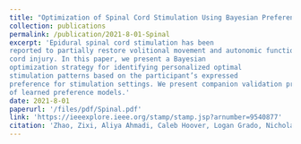 ```yaml
---
title: "Optimization of Spinal Cord Stimulation Using Bayesian Preference Learning and Its Validation"
collection: publications
permalink: /publication/2021-8-01-Spinal
excerpt: 'Epidural spinal cord stimulation has been
reported to partially restore volitional movement and autonomic functions after motor and sensory-complete spinal
cord injury. In this paper, we present a Bayesian
optimization strategy for identifying personalized optimal
stimulation patterns based on the participant’s expressed
preference for stimulation settings. We present companion validation protocols for investigating the credibility
of learned preference models.'
date: 2021-8-01
paperurl: '/files/pdf/Spinal.pdf'
link: 'https://ieeexplore.ieee.org/stamp/stamp.jsp?arnumber=9540877'
citation: 'Zhao, Zixi, Aliya Ahmadi, Caleb Hoover, Logan Grado, Nicholas Peterson, Xinran Wang, David Freeman. "Optimization of spinal cord stimulation using Bayesian preference learning and its validation." IEEE Transactions on Neural Systems and Rehabilitation Engineering 29 (2021): 1987-1997.'
---
```

